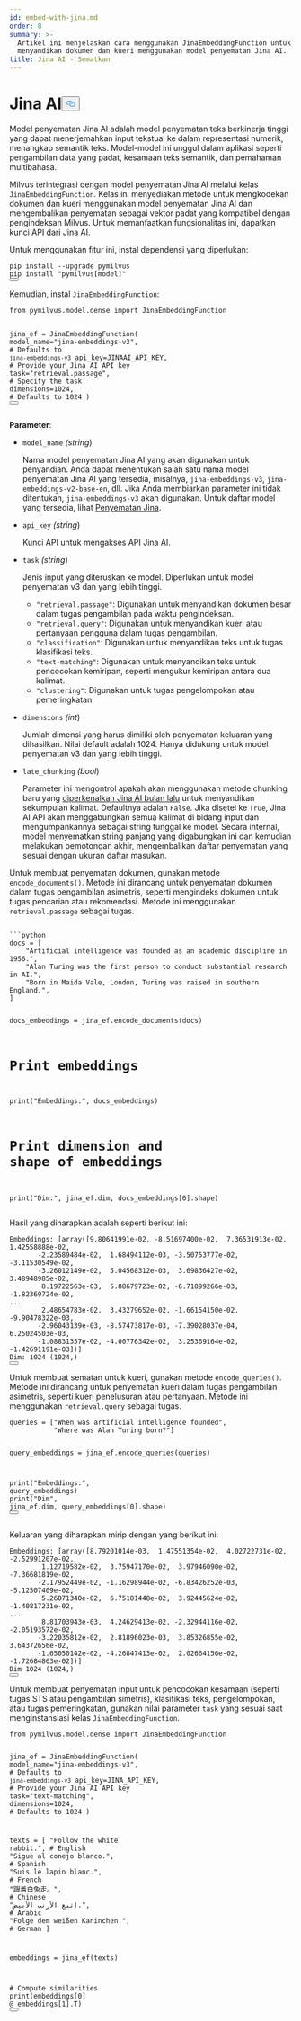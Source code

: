 ```yaml
---
id: embed-with-jina.md
order: 8
summary: >-
  Artikel ini menjelaskan cara menggunakan JinaEmbeddingFunction untuk
  menyandikan dokumen dan kueri menggunakan model penyematan Jina AI.
title: Jina AI - Sematkan
---
```

<h1 id="Jina-AI" class="common-anchor-header">Jina AI<button data-href="#Jina-AI" class="anchor-icon" translate="no">
      <svg translate="no"
        aria-hidden="true"
        focusable="false"
        height="20"
        version="1.1"
        viewBox="0 0 16 16"
        width="16"
      >
        <path
          fill="#0092E4"
          fill-rule="evenodd"
          d="M4 9h1v1H4c-1.5 0-3-1.69-3-3.5S2.55 3 4 3h4c1.45 0 3 1.69 3 3.5 0 1.41-.91 2.72-2 3.25V8.59c.58-.45 1-1.27 1-2.09C10 5.22 8.98 4 8 4H4c-.98 0-2 1.22-2 2.5S3 9 4 9zm9-3h-1v1h1c1 0 2 1.22 2 2.5S13.98 12 13 12H9c-.98 0-2-1.22-2-2.5 0-.83.42-1.64 1-2.09V6.25c-1.09.53-2 1.84-2 3.25C6 11.31 7.55 13 9 13h4c1.45 0 3-1.69 3-3.5S14.5 6 13 6z"
        ></path>
      </svg>
    </button></h1><p>Model penyematan Jina AI adalah model penyematan teks berkinerja tinggi yang dapat menerjemahkan input tekstual ke dalam representasi numerik, menangkap semantik teks. Model-model ini unggul dalam aplikasi seperti pengambilan data yang padat, kesamaan teks semantik, dan pemahaman multibahasa.</p>
<p>Milvus terintegrasi dengan model penyematan Jina AI melalui kelas <code translate="no">JinaEmbeddingFunction</code>. Kelas ini menyediakan metode untuk mengkodekan dokumen dan kueri menggunakan model penyematan Jina AI dan mengembalikan penyematan sebagai vektor padat yang kompatibel dengan pengindeksan Milvus. Untuk memanfaatkan fungsionalitas ini, dapatkan kunci API dari <a href="https://jina.ai/embeddings/">Jina AI</a>.</p>
<p>Untuk menggunakan fitur ini, instal dependensi yang diperlukan:</p>
<pre><code translate="no" class="language-bash">pip install --upgrade pymilvus
pip install <span class="hljs-string">&quot;pymilvus[model]&quot;</span>
<button class="copy-code-btn"></button></code></pre>
<p>Kemudian, instal <code translate="no">JinaEmbeddingFunction</code>:</p>
<pre><code translate="no" class="language-python"><span class="hljs-keyword">from</span> pymilvus.model.dense <span class="hljs-keyword">import</span> JinaEmbeddingFunction

jina_ef = JinaEmbeddingFunction(
    model_name=<span class="hljs-string">&quot;jina-embeddings-v3&quot;</span>, <span class="hljs-comment"># Defaults to `jina-embeddings-v3`</span>
    api_key=JINAAI_API_KEY, <span class="hljs-comment"># Provide your Jina AI API key</span>
    task=<span class="hljs-string">&quot;retrieval.passage&quot;</span>, <span class="hljs-comment"># Specify the task</span>
    dimensions=<span class="hljs-number">1024</span>, <span class="hljs-comment"># Defaults to 1024</span>
)
<button class="copy-code-btn"></button></code></pre>
<p><strong>Parameter</strong>:</p>
<ul>
<li><p><code translate="no">model_name</code> <em>(string</em>)</p>
<p>Nama model penyematan Jina AI yang akan digunakan untuk penyandian. Anda dapat menentukan salah satu nama model penyematan Jina AI yang tersedia, misalnya, <code translate="no">jina-embeddings-v3</code>, <code translate="no">jina-embeddings-v2-base-en</code>, dll. Jika Anda membiarkan parameter ini tidak ditentukan, <code translate="no">jina-embeddings-v3</code> akan digunakan. Untuk daftar model yang tersedia, lihat <a href="https://jina.ai/embeddings">Penyematan Jina</a>.</p></li>
<li><p><code translate="no">api_key</code> <em>(string</em>)</p>
<p>Kunci API untuk mengakses API Jina AI.</p></li>
<li><p><code translate="no">task</code> <em>(string</em>)</p>
<p>Jenis input yang diteruskan ke model. Diperlukan untuk model penyematan v3 dan yang lebih tinggi.</p>
<ul>
<li><code translate="no">&quot;retrieval.passage&quot;</code>: Digunakan untuk menyandikan dokumen besar dalam tugas pengambilan pada waktu pengindeksan.</li>
<li><code translate="no">&quot;retrieval.query&quot;</code>: Digunakan untuk menyandikan kueri atau pertanyaan pengguna dalam tugas pengambilan.</li>
<li><code translate="no">&quot;classification&quot;</code>: Digunakan untuk menyandikan teks untuk tugas klasifikasi teks.</li>
<li><code translate="no">&quot;text-matching&quot;</code>: Digunakan untuk menyandikan teks untuk pencocokan kemiripan, seperti mengukur kemiripan antara dua kalimat.</li>
<li><code translate="no">&quot;clustering&quot;</code>: Digunakan untuk tugas pengelompokan atau pemeringkatan.</li>
</ul></li>
<li><p><code translate="no">dimensions</code> <em>(int</em>)</p>
<p>Jumlah dimensi yang harus dimiliki oleh penyematan keluaran yang dihasilkan. Nilai default adalah 1024. Hanya didukung untuk model penyematan v3 dan yang lebih tinggi.</p></li>
<li><p><code translate="no">late_chunking</code> <em>(bool</em>)</p>
<p>Parameter ini mengontrol apakah akan menggunakan metode chunking baru yang <a href="https://arxiv.org/abs/2409.04701">diperkenalkan Jina AI bulan lalu</a> untuk menyandikan sekumpulan kalimat. Defaultnya adalah <code translate="no">False</code>. Jika disetel ke <code translate="no">True</code>, Jina AI API akan menggabungkan semua kalimat di bidang input dan mengumpankannya sebagai string tunggal ke model. Secara internal, model menyematkan string panjang yang digabungkan ini dan kemudian melakukan pemotongan akhir, mengembalikan daftar penyematan yang sesuai dengan ukuran daftar masukan.</p></li>
</ul>
<p>Untuk membuat penyematan dokumen, gunakan metode <code translate="no">encode_documents()</code>. Metode ini dirancang untuk penyematan dokumen dalam tugas pengambilan asimetris, seperti mengindeks dokumen untuk tugas pencarian atau rekomendasi. Metode ini menggunakan <code translate="no">retrieval.passage</code> sebagai tugas.</p>
<pre><code translate="no" class="language-python:">
```python
docs = [
    &quot;Artificial intelligence was founded as an academic discipline in 1956.&quot;,
    &quot;Alan Turing was the first person to conduct substantial research in AI.&quot;,
    &quot;Born in Maida Vale, London, Turing was raised in southern England.&quot;,
]

docs_embeddings = jina_ef.encode_documents(docs)

# Print embeddings
print(&quot;Embeddings:&quot;, docs_embeddings)
# Print dimension and shape of embeddings
print(&quot;Dim:&quot;, jina_ef.dim, docs_embeddings[0].shape)
</code></pre>
<p>Hasil yang diharapkan adalah seperti berikut ini:</p>
<pre><code translate="no" class="language-python">Embeddings: [array([<span class="hljs-number">9.80641991e-02</span>, -<span class="hljs-number">8.51697400e-02</span>,  <span class="hljs-number">7.36531913e-02</span>,  <span class="hljs-number">1.42558888e-02</span>,
       -<span class="hljs-number">2.23589484e-02</span>,  <span class="hljs-number">1.68494112e-03</span>, -<span class="hljs-number">3.50753777e-02</span>, -<span class="hljs-number">3.11530549e-02</span>,
       -<span class="hljs-number">3.26012149e-02</span>,  <span class="hljs-number">5.04568312e-03</span>,  <span class="hljs-number">3.69836427e-02</span>,  <span class="hljs-number">3.48948985e-02</span>,
        <span class="hljs-number">8.19722563e-03</span>,  <span class="hljs-number">5.88679723e-02</span>, -<span class="hljs-number">6.71099266e-03</span>, -<span class="hljs-number">1.82369724e-02</span>,
...
        <span class="hljs-number">2.48654783e-02</span>,  <span class="hljs-number">3.43279652e-02</span>, -<span class="hljs-number">1.66154150e-02</span>, -<span class="hljs-number">9.90478322e-03</span>,
       -<span class="hljs-number">2.96043139e-03</span>, -<span class="hljs-number">8.57473817e-03</span>, -<span class="hljs-number">7.39028037e-04</span>,  <span class="hljs-number">6.25024503e-03</span>,
       -<span class="hljs-number">1.08831357e-02</span>, -<span class="hljs-number">4.00776342e-02</span>,  <span class="hljs-number">3.25369164e-02</span>, -<span class="hljs-number">1.42691191e-03</span>])]
Dim: <span class="hljs-number">1024</span> (<span class="hljs-number">1024</span>,)
<button class="copy-code-btn"></button></code></pre>
<p>Untuk membuat sematan untuk kueri, gunakan metode <code translate="no">encode_queries()</code>. Metode ini dirancang untuk penyematan kueri dalam tugas pengambilan asimetris, seperti kueri penelusuran atau pertanyaan. Metode ini menggunakan <code translate="no">retrieval.query</code> sebagai tugas.</p>
<pre><code translate="no" class="language-python">queries = [<span class="hljs-string">&quot;When was artificial intelligence founded&quot;</span>, 
           <span class="hljs-string">&quot;Where was Alan Turing born?&quot;</span>]

query_embeddings = jina_ef.encode_queries(queries)

<span class="hljs-built_in">print</span>(<span class="hljs-string">&quot;Embeddings:&quot;</span>, query_embeddings)
<span class="hljs-built_in">print</span>(<span class="hljs-string">&quot;Dim&quot;</span>, jina_ef.dim, query_embeddings[<span class="hljs-number">0</span>].shape)
<button class="copy-code-btn"></button></code></pre>
<p>Keluaran yang diharapkan mirip dengan yang berikut ini:</p>
<pre><code translate="no" class="language-python">Embeddings: [array([<span class="hljs-number">8.79201014e-03</span>,  <span class="hljs-number">1.47551354e-02</span>,  <span class="hljs-number">4.02722731e-02</span>, -<span class="hljs-number">2.52991207e-02</span>,
        <span class="hljs-number">1.12719582e-02</span>,  <span class="hljs-number">3.75947170e-02</span>,  <span class="hljs-number">3.97946090e-02</span>, -<span class="hljs-number">7.36681819e-02</span>,
       -<span class="hljs-number">2.17952449e-02</span>, -<span class="hljs-number">1.16298944e-02</span>, -<span class="hljs-number">6.83426252e-03</span>, -<span class="hljs-number">5.12507409e-02</span>,
        <span class="hljs-number">5.26071340e-02</span>,  <span class="hljs-number">6.75181448e-02</span>,  <span class="hljs-number">3.92445624e-02</span>, -<span class="hljs-number">1.40817231e-02</span>,
...
        <span class="hljs-number">8.81703943e-03</span>,  <span class="hljs-number">4.24629413e-02</span>, -<span class="hljs-number">2.32944116e-02</span>, -<span class="hljs-number">2.05193572e-02</span>,
       -<span class="hljs-number">3.22035812e-02</span>,  <span class="hljs-number">2.81896023e-03</span>,  <span class="hljs-number">3.85326855e-02</span>,  <span class="hljs-number">3.64372656e-02</span>,
       -<span class="hljs-number">1.65050142e-02</span>, -<span class="hljs-number">4.26847413e-02</span>,  <span class="hljs-number">2.02664156e-02</span>, -<span class="hljs-number">1.72684863e-02</span>])]
Dim <span class="hljs-number">1024</span> (<span class="hljs-number">1024</span>,)
<button class="copy-code-btn"></button></code></pre>
<p>Untuk membuat penyematan input untuk pencocokan kesamaan (seperti tugas STS atau pengambilan simetris), klasifikasi teks, pengelompokan, atau tugas pemeringkatan, gunakan nilai parameter <code translate="no">task</code> yang sesuai saat menginstansiasi kelas <code translate="no">JinaEmbeddingFunction</code>.</p>
<pre><code translate="no" class="language-python"><span class="hljs-keyword">from</span> pymilvus.model.dense <span class="hljs-keyword">import</span> JinaEmbeddingFunction

jina_ef = JinaEmbeddingFunction(
    model_name=<span class="hljs-string">&quot;jina-embeddings-v3&quot;</span>, <span class="hljs-comment"># Defaults to `jina-embeddings-v3`</span>
    api_key=JINA_API_KEY, <span class="hljs-comment"># Provide your Jina AI API key</span>
    task=<span class="hljs-string">&quot;text-matching&quot;</span>,
    dimensions=<span class="hljs-number">1024</span>, <span class="hljs-comment"># Defaults to 1024</span>
)

texts = [
    <span class="hljs-string">&quot;Follow the white rabbit.&quot;</span>,  <span class="hljs-comment"># English</span>
    <span class="hljs-string">&quot;Sigue al conejo blanco.&quot;</span>,  <span class="hljs-comment"># Spanish</span>
    <span class="hljs-string">&quot;Suis le lapin blanc.&quot;</span>,  <span class="hljs-comment"># French</span>
    <span class="hljs-string">&quot;跟着白兔走。&quot;</span>,  <span class="hljs-comment"># Chinese</span>
    <span class="hljs-string">&quot;اتبع الأرنب الأبيض.&quot;</span>,  <span class="hljs-comment"># Arabic</span>
    <span class="hljs-string">&quot;Folge dem weißen Kaninchen.&quot;</span>,  <span class="hljs-comment"># German</span>
]

embeddings = jina_ef(texts)

<span class="hljs-comment"># Compute similarities</span>
<span class="hljs-built_in">print</span>(embeddings[<span class="hljs-number">0</span>] @ embeddings[<span class="hljs-number">1</span>].T)
<button class="copy-code-btn"></button></code></pre>
